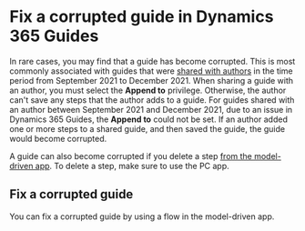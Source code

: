 # Fix a corrupted guide in Dynamics 365 Guides

In rare cases, you may find that a guide has become corrupted. This is most commonly associated with guides that were [shared with authors](admin-share-guide.md) in the time period from September 2021 to December 2021. When sharing a guide with an author, you must select the **Append to** privilege. Otherwise, the author can't save any steps that the author adds to a guide. For guides shared with an author between September 2021 and December 2021, due to an issue in Dynamics 365 Guides, the **Append to** could not be set. If an author added one or more steps to a shared guide, and then saved the guide, the guide would become corrupted.



A guide can also become corrupted if you delete a step [from the model-driven app](open-model-driven-app.md). To delete a step, make sure to use the PC app. 

## Fix a corrupted guide

You can fix a corrupted guide by using a flow in the model-driven app. 
